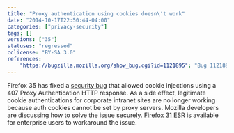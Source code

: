```yaml
---
title: "Proxy authentication using cookies doesn\'t work"
date: "2014-10-17T22:50:44-04:00"
categories: ["privacy-security"]
tags: []
versions: ["35"]
statuses: "regressed"
cclicense: "BY-SA 3.0"
references:
    "https://bugzilla.mozilla.org/show_bug.cgi?id=1121895": "Bug 1121895 – Proxy authentication with Auth-Cookies not working anymore"
---
```

Firefox 35 has fixed a [security bug](https://www.mozilla.org/security/advisories/mfsa2015-04/) that allowed cookie injections using a 407 Proxy Authentication HTTP response. As a side effect, legitimate cookie authentications for corporate intranet sites are no longer working because auth cookies cannot be set by proxy servers. Mozilla developers are discussing how to solve the issue securely. [Firefox 31 ESR](https://www.mozilla.org/firefox/organizations/) is available for enterprise users to workaround the issue.
